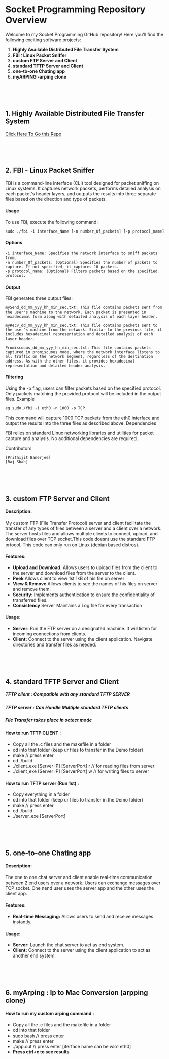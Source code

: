 # Socket Programming Repository Overview

Welcome to my Socket Programming GitHub repository! Here you'll find the following exciting software projects:

1. **Highly Available Distributed File Transfer System**
2. **FBI : Linux Packet Sniffer**
3. **custom FTP Server and Client**
4. **standard TFTP Server and Client**
5. **one-to-one Chating app**
6. **myARPING -arping clone** 

<br><br><br>

## 1. Highly Available Distributed File Transfer System

<a href = "https://github.com/pb-dot/FTS">Click Here To Go this Repo</a>

<br><br><br>

## 2. FBI - Linux Packet Sniffer

FBI is a command-line interface (CLI) tool designed for packet sniffing on Linux systems. It captures network packets, performs detailed analysis on each packet's header layers, and outputs the results into three separate files based on the direction and type of packets. 

#### Usage

To use FBI, execute the following command:


	sudo ./fbi -i interface_Name [-n number_Of_packets] [-p protocol_name]

#### Options

    -i interface_Name: Specifies the network interface to sniff packets from.
    -n number_Of_packets: (Optional) Specifies the number of packets to capture. If not specified, it captures 10 packets.
    -p protocol_name: (Optional) Filters packets based on the specified protocol.

#### Output

FBI generates three output files:

    mySend_dd_mm_yyy_hh_min_sec.txt: This file contains packets sent from the user's machine to the network. Each packet is presented in hexadecimal form along with detailed analysis of each layer header.

    myRecv_dd_mm_yyy_hh_min_sec.txt: This file contains packets sent to the user's machine from the network. Similar to the previous file, it includes hexadecimal representation and detailed analysis of each layer header.

    Promiscuous_dd_mm_yyy_hh_min_sec.txt: This file contains packets captured in promiscuous mode, where the network interface listens to all traffic on the network segment, regardless of the destination address. As with the other files, it provides hexadecimal representation and detailed header analysis.

#### Filtering

Using the -p flag, users can filter packets based on the specified protocol. Only packets matching the provided protocol will be included in the output files.
Example

	eg sudo./fbi -i eth0 -n 1000 -p TCP

This command will capture 1000 TCP packets from the eth0 interface and output the results into the three files as described above.
Dependencies

FBI relies on standard Linux networking libraries and utilities for packet capture and analysis. No additional dependencies are required.

Contributors

    [Prithijit Banerjee]
    [Raj Shah]

<br><br><br>
    
## 3. custom FTP Server and Client

#### Description:
My custom FTP (File Transfer Protocol) server and client facilitate the transfer of any types of files between a server and a client over a network. The server hosts files and allows multiple clients to connect, upload, and download files over TCP socket.This code doesnt use the standard FTP prtocol. This code can only run on Linux (debian based distros).

#### Features:
- **Upload and Download:** Allows users to upload files from the client to the server and download files from the server to the client.
- **Peek** Allows client to view 1st 1kB of his file on server
- **View & Remove** Allows clients to see the names of his files on server and remove them.
- **Security:** Implements  authentication  to ensure the confidentiality of transferred files.
- **Consistency** Server Maintains a Log file for every transaction

#### Usage:
- **Server:** Run the FTP server on a designated machine. It will listen for incoming connections from clients.
- **Client:** Connect to the server using the client application. Navigate directories and transfer files as needed.

<br><br><br>

## 4. standard TFTP Server and Client
##### TFTP client : Compatible with any standard TFTP SERVER
##### TFTP server : Can Handle Multiple standard TFTP clients
##### File Transfer takes place in octect mode
#### How to run TFTP CLIENT :
- Copy all the .c files and the makefile in a folder
- cd into that folder (keep ur files to transfer in the Demo folder)
- make       // press enter
- cd ./build
- ./client_exe [Server IP] [ServerPort] r   // for reading files from server
- ./client_exe [Server IP] [ServerPort] w   // for writing files to server
#### How to run TFTP server (Run 1st) :
- Copy everything in a folder
- cd into that folder (keep ur files to transfer in the Demo folder)
- make       // press enter
- cd ./build
- ./server_exe [ServerPort]

<br><br><br>

## 5. one-to-one Chating app

#### Description:
The one to one chat server and client enable real-time communication between 2 end users over a network. Users can exchange messages over TCP socket.
One nend user uses the server app and the other uses the client app. 

#### Features:
- **Real-time Messaging:** Allows users to send and receive messages instantly.

#### Usage:
- **Server:** Launch the chat server to act as end system.
- **Client:** Connect to the server using the client application to act as another end system.

<br><br><br>

## 6. myArping : Ip to Mac Conversion (arpping clone)
#### How to run my custom arping command :
- Copy all the .c files and the makefile in a folder
- cd into that folder
- sudo bash  // press enter
- make       // press enter
- ./app.out <iterface Name> <targetIp> // press enter [iterface name can be wlo1 eth0]
- <b>  Press ctrl+c to see results</b>

